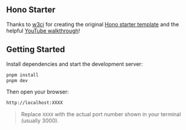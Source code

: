 ## Hono Starter

Thanks to [w3cj](https://github.com/w3cj) for creating the original [Hono starter template](https://github.com/w3cj/hono-open-api-starter/tree/main) and the helpful [YouTube walkthrough](https://www.youtube.com/watch?v=sNh9PoM9sUE&t)!

## Getting Started

Install dependencies and start the development server:

```bash
pnpm install
pnpm dev
```

Then open your browser:

```bash
http://localhost:XXXX
```

> Replace `XXXX` with the actual port number shown in your terminal (usually 3000).
